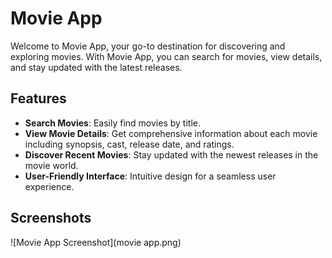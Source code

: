 # Movie App

Welcome to Movie App, your go-to destination for discovering and exploring movies. With Movie App, you can search for movies, view details, and stay updated with the latest releases.

## Features

- **Search Movies**: Easily find movies by title.
- **View Movie Details**: Get comprehensive information about each movie including synopsis, cast, release date, and ratings.
- **Discover Recent Movies**: Stay updated with the newest releases in the movie world.
- **User-Friendly Interface**: Intuitive design for a seamless user experience.

## Screenshots

![Movie App Screenshot](movie app.png)
